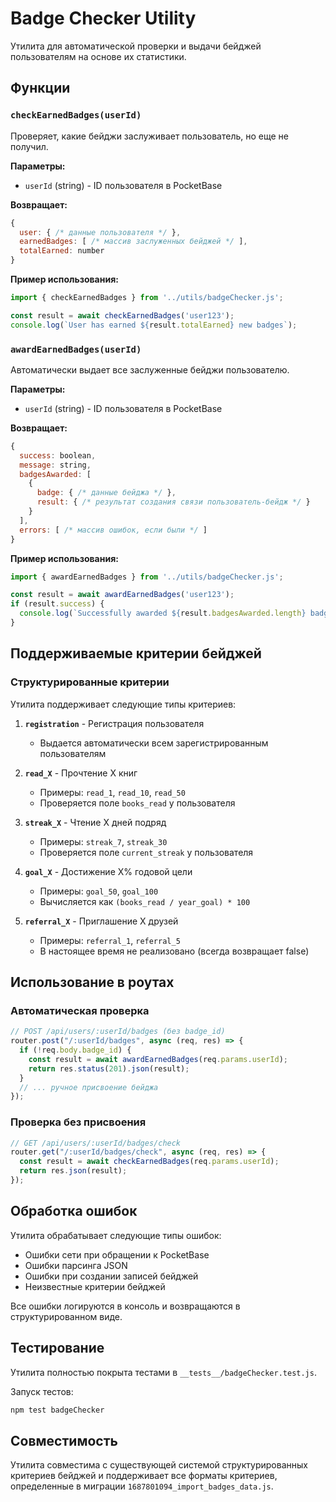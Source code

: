 # Badge Checker Utility

Утилита для автоматической проверки и выдачи бейджей пользователям на основе их статистики.

## Функции

### `checkEarnedBadges(userId)`

Проверяет, какие бейджи заслуживает пользователь, но еще не получил.

**Параметры:**
- `userId` (string) - ID пользователя в PocketBase

**Возвращает:**
```javascript
{
  user: { /* данные пользователя */ },
  earnedBadges: [ /* массив заслуженных бейджей */ ],
  totalEarned: number
}
```

**Пример использования:**
```javascript
import { checkEarnedBadges } from '../utils/badgeChecker.js';

const result = await checkEarnedBadges('user123');
console.log(`User has earned ${result.totalEarned} new badges`);
```

### `awardEarnedBadges(userId)`

Автоматически выдает все заслуженные бейджи пользователю.

**Параметры:**
- `userId` (string) - ID пользователя в PocketBase

**Возвращает:**
```javascript
{
  success: boolean,
  message: string,
  badgesAwarded: [
    {
      badge: { /* данные бейджа */ },
      result: { /* результат создания связи пользователь-бейдж */ }
    }
  ],
  errors: [ /* массив ошибок, если были */ ]
}
```

**Пример использования:**
```javascript
import { awardEarnedBadges } from '../utils/badgeChecker.js';

const result = await awardEarnedBadges('user123');
if (result.success) {
  console.log(`Successfully awarded ${result.badgesAwarded.length} badges`);
}
```

## Поддерживаемые критерии бейджей

### Структурированные критерии

Утилита поддерживает следующие типы критериев:

1. **`registration`** - Регистрация пользователя
   - Выдается автоматически всем зарегистрированным пользователям

2. **`read_X`** - Прочтение X книг
   - Примеры: `read_1`, `read_10`, `read_50`
   - Проверяется поле `books_read` у пользователя

3. **`streak_X`** - Чтение X дней подряд
   - Примеры: `streak_7`, `streak_30`
   - Проверяется поле `current_streak` у пользователя

4. **`goal_X`** - Достижение X% годовой цели
   - Примеры: `goal_50`, `goal_100`
   - Вычисляется как `(books_read / year_goal) * 100`

5. **`referral_X`** - Приглашение X друзей
   - Примеры: `referral_1`, `referral_5`
   - В настоящее время не реализовано (всегда возвращает false)

## Использование в роутах

### Автоматическая проверка

```javascript
// POST /api/users/:userId/badges (без badge_id)
router.post("/:userId/badges", async (req, res) => {
  if (!req.body.badge_id) {
    const result = await awardEarnedBadges(req.params.userId);
    return res.status(201).json(result);
  }
  // ... ручное присвоение бейджа
});
```

### Проверка без присвоения

```javascript
// GET /api/users/:userId/badges/check
router.get("/:userId/badges/check", async (req, res) => {
  const result = await checkEarnedBadges(req.params.userId);
  return res.json(result);
});
```

## Обработка ошибок

Утилита обрабатывает следующие типы ошибок:

- Ошибки сети при обращении к PocketBase
- Ошибки парсинга JSON
- Ошибки при создании записей бейджей
- Неизвестные критерии бейджей

Все ошибки логируются в консоль и возвращаются в структурированном виде.

## Тестирование

Утилита полностью покрыта тестами в `__tests__/badgeChecker.test.js`.

Запуск тестов:
```bash
npm test badgeChecker
```

## Совместимость

Утилита совместима с существующей системой структурированных критериев бейджей и поддерживает все форматы критериев, определенные в миграции `1687801094_import_badges_data.js`.
